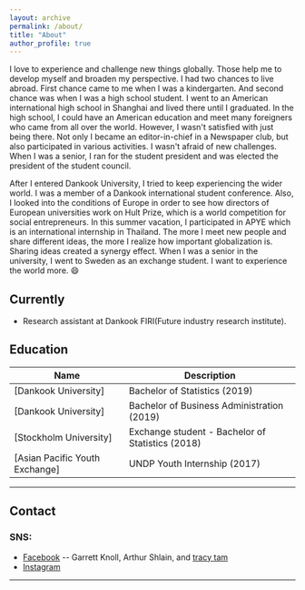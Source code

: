 ```yaml
---
layout: archive
permalink: /about/
title: "About"
author_profile: true
---
```


  I love to experience and challenge new things globally. Those help me to develop myself and broaden my perspective. I had two chances to live abroad. First chance came to me when I was a kindergarten. And second chance was when I was a high school student. I went to an American international high school in Shanghai and lived there until I graduated. In the high school, I could have an American education and meet many foreigners who came from all over the world. However, I wasn't satisfied with just being there. Not only I became an editor-in-chief in a Newspaper club, but also participated in various activities. I wasn't afraid of new challenges. When I was a senior, I ran for the student president and was elected the president of the student council.
 
  After I entered Dankook University, I tried to keep experiencing the wider world. I was a member of a Dankook international student conference. Also, I looked into the conditions of Europe in order to see how directors of European universities work on Hult Prize, which is a world competition for social entrepreneurs. In this summer vacation, I participated in APYE which is an international internship in Thailand. The more I meet new people and share different ideas, the more I realize how important globalization is. Sharing ideas created a synergy effect. When I was a senior in the university, I went to Sweden as an exchange student. I want to experience the world more. :smile:


## Currently

- Research assistant at Dankook FIRI(Future industry research institute).


## Education

| Name                                        | Description                                           |
| ------------------------------------------- | ----------------------------------------------------- |
| [Dankook University] | Bachelor of Statistics (2019) |
| [Dankook University] | Bachelor of Business Administration (2019) |
| [Stockholm University] | Exchange student - Bachelor of Statistics (2018) |
| [Asian Pacific Youth Exchange] | UNDP Youth Internship (2017) |


---

## Contact

### SNS:

- [Facebook](https://www.facebook.com/choah110) -- Garrett Knoll, Arthur Shlain, and [tracy tam](https://thenounproject.com/tracytam)
- [Instagram](https://www.instagram.com/gyungah_cho/?hl=en)


---
